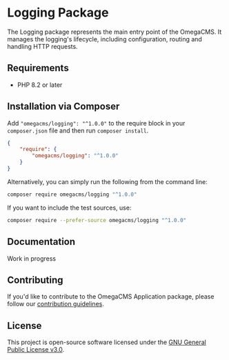 # Logging Package

The Logging package represents the main entry point of the OmegaCMS. It manages the logging's
lifecycle, including configuration, routing and handling HTTP requests.

## Requirements

* PHP 8.2 or later

## Installation via Composer

Add `"omegacms/logging": "^1.0.0"` to the require block in your `composer.json` file and then run `composer install`.

```json
{
    "require": {
        "omegacms/logging": "^1.0.0"
    }
}
```

Alternatively, you can simply run the following from the command line:

```sh
composer require omegacms/logging "^1.0.0"
```

If you want to include the test sources, use:

```sh
composer require --prefer-source omegacms/logging "^1.0.0"
```

## Documentation

Work in progress

## Contributing

If you'd like to contribute to the OmegaCMS Application package, please follow our [contribution guidelines](CONTRIBUTING.md).

## License

This project is open-source software licensed under the [GNU General Public License v3.0](LICENSE).
